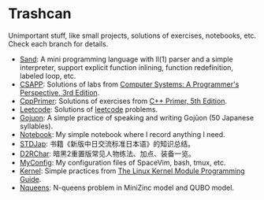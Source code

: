 # Trashcan
Unimportant stuff, like small projects, solutions of exercises, notebooks, etc. Check each branch for details.

- [Sand](../../tree/Sand): A mini programming language with ll(1) parser and a simple interpreter, support explicit function inlining, function redefinition, labeled loop, etc.
- [CSAPP](../../tree/CSAPP): Solutions of labs from [Computer Systems: A Programmer's Perspective, 3rd Edition](https://www.amazon.com/Computer-Systems-Programmers-Perspective-3rd/dp/013409266X/ref=tmm_hrd_swatch_0?_encoding=UTF8&qid=1671011351&sr=8-1).
- [CppPrimer](../../tree/CppPrimer): Solutions of exercises from [C++ Primer, 5th Edition](https://www.amazon.com/Primer-5th-Stanley-B-Lippman/dp/0321714113/ref=sr_1_1?crid=4YA3HM3T2CSV&keywords=c%2B%2B+primer+5th+edition&qid=1671011495&sprefix=c%2B%2B+Primer%2Caps%2C318&sr=8-1). 
- [Leetcode](../../tree/Leetcode): Solutions of [leetcode](https://leetcode.com/problemset/all/) problems.
- [Gojuon](../../tree/Gojuon): A simple practice of speaking and writing Gojūon (50 Japanese syllables).
- [Notebook](../../tree/Notebook): My simple notebook where I record anything I need.
- [STDJap](../../tree/STDJap): 书籍《新版中日交流标准日本语》的知识总结。
- [D2RChar](../../tree/D2RChar): 暗黑2重置版常见人物练法、加点、装备一览。
- [MyConfig](../../tree/MyConfig): My configuration files of SpaceVim, bash, tmux, etc.
- [Kernel](../../tree/Kernel): Simple practices from [The Linux Kernel Module Programming Guide](https://sysprog21.github.io/lkmpg/).
- [Nqueens](../../tree/Nqueens): N-queens problem in MiniZinc model and QUBO model.
